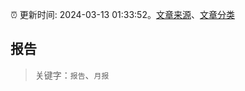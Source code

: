 :alarm_clock: 更新时间: 2024-03-13 01:33:52。[文章来源](/README.md)、[文章分类](/TAGS.md)

## 报告


> 关键字：`报告`、`月报`



